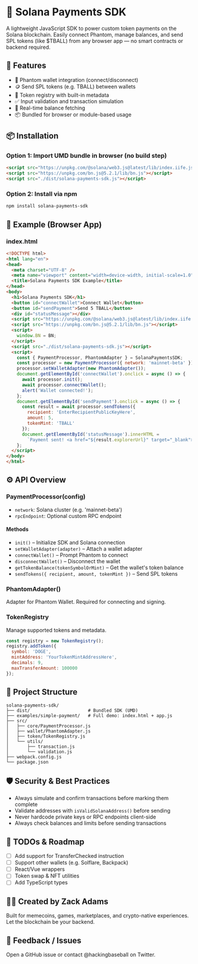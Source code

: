 # 🏐 Solana Payments SDK

A lightweight JavaScript SDK to power custom token payments on the Solana blockchain. Easily connect Phantom, manage balances, and send SPL tokens (like $TBALL) from any browser app — no smart contracts or backend required.

## 🚀 Features

- 🔐 Phantom wallet integration (connect/disconnect)
- 🪙 Send SPL tokens (e.g. TBALL) between wallets
- 🧠 Token registry with built-in metadata
- ✅ Input validation and transaction simulation
- 🔄 Real-time balance fetching
- 📦 Bundled for browser or module-based usage

## 📦 Installation

### Option 1: Import UMD bundle in browser (no build step)

```html
<script src="https://unpkg.com/@solana/web3.js@latest/lib/index.iife.js"></script>
<script src="https://unpkg.com/bn.js@5.2.1/lib/bn.js"></script>
<script src="./dist/solana-payments-sdk.js"></script>
```

### Option 2: Install via npm

```bash
npm install solana-payments-sdk
```

## 🧪 Example (Browser App)

### index.html

```html
<!DOCTYPE html>
<html lang="en">
<head>
  <meta charset="UTF-8" />
  <meta name="viewport" content="width=device-width, initial-scale=1.0" />
  <title>Solana Payments SDK Example</title>
</head>
<body>
  <h1>Solana Payments SDK</h1>
  <button id="connectWallet">Connect Wallet</button>
  <button id="sendPayment">Send 5 TBALL</button>
  <div id="statusMessage"></div>
  <script src="https://unpkg.com/@solana/web3.js@latest/lib/index.iife.js"></script>
  <script src="https://unpkg.com/bn.js@5.2.1/lib/bn.js"></script>
  <script>
    window.BN = BN;
  </script>
  <script src="./dist/solana-payments-sdk.js"></script>
  <script>
    const { PaymentProcessor, PhantomAdapter } = SolanaPaymentsSDK;
    const processor = new PaymentProcessor({ network: 'mainnet-beta' });
    processor.setWalletAdapter(new PhantomAdapter());
    document.getElementById('connectWallet').onclick = async () => {
      await processor.init();
      await processor.connectWallet();
      alert('Wallet connected!');
    };
    document.getElementById('sendPayment').onclick = async () => {
      const result = await processor.sendTokens({
        recipient: 'EnterRecipientPublicKeyHere',
        amount: 5,
        tokenMint: 'TBALL'
      });
      document.getElementById('statusMessage').innerHTML =
        `Payment sent! <a href="${result.explorerUrl}" target="_blank">View on Solscan</a>`;
    };
  </script>
</body>
</html>
```

## ⚙️ API Overview

### PaymentProcessor(config)
- `network`: Solana cluster (e.g. 'mainnet-beta')
- `rpcEndpoint`: Optional custom RPC endpoint

#### Methods
- `init()` – Initialize SDK and Solana connection
- `setWalletAdapter(adapter)` – Attach a wallet adapter
- `connectWallet()` – Prompt Phantom to connect
- `disconnectWallet()` – Disconnect the wallet
- `getTokenBalance(tokenSymbolOrMint)` – Get the wallet's token balance
- `sendTokens({ recipient, amount, tokenMint })` – Send SPL tokens

### PhantomAdapter()
Adapter for Phantom Wallet. Required for connecting and signing.

### TokenRegistry
Manage supported tokens and metadata.

```javascript
const registry = new TokenRegistry();
registry.addToken({
  symbol: 'DOGE',
  mintAddress: 'YourTokenMintAddressHere',
  decimals: 9,
  maxTransferAmount: 100000
});
```

## 📁 Project Structure

```
solana-payments-sdk/
├── dist/                      # Bundled SDK (UMD)
├── examples/simple-payment/   # Full demo: index.html + app.js
├── src/
│   ├── core/PaymentProcessor.js
│   ├── wallet/PhantomAdapter.js
│   ├── token/TokenRegistry.js
│   └── utils/
│       ├── transaction.js
│       └── validation.js
├── webpack.config.js
└── package.json
```

## 🛡️ Security & Best Practices

- Always simulate and confirm transactions before marking them complete
- Validate addresses with `isValidSolanaAddress()` before sending
- Never hardcode private keys or RPC endpoints client-side
- Always check balances and limits before sending transactions

## 🧠 TODOs & Roadmap

- [ ] Add support for TransferChecked instruction
- [ ] Support other wallets (e.g. Solflare, Backpack)
- [ ] React/Vue wrappers
- [ ] Token swap & NFT utilities
- [ ] Add TypeScript types

## 👨‍🍳 Created by Zack Adams

Built for memecoins, games, marketplaces, and crypto-native experiences.
Let the blockchain be your backend.

## 🧵 Feedback / Issues

Open a GitHub issue or contact @hackingbaseball on Twitter.